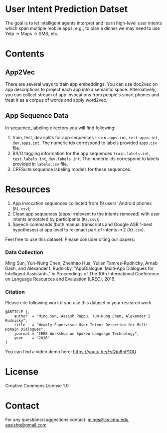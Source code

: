 # User Intent Prediction Datset
The goal is to let intelligent agents interpret and learn high-level user intents which span multiple mobile apps, e.g., to plan a dinner we may need to use Yelp -> Maps -> SMS, etc.

# Contents

## App2Vec
There are several ways to train app embeddings.
You can use doc2vec on app descriptions to project each app into a semantic space. Alternatively, you can collect stream of app invocations from people's smart phones and treat it as a corpus of words and apply word2vec.

## App Sequence Data
In sequence_labeling directory you will find following:
1. train, test, dev splits for app sequences `train.apps.int`, `test.apps.int`, `dev.apps.int`. The numeric ids correspond to labels provided `apps.csv` file. 
2. B/I/O tagging information for the app sequences `train.labels.int`, `test.labels.int`, `dev.labels.int`. The numeric ids correspond to labels provided in `labels.csv` file.
3. CRFSuite sequence labeling models for these sequences. 

# Resources
1. App invocation sequences collected from 19 users' Android phones (`R1.csv`);
2. Clean app sequences (apps irrelevant to the intents removed) with user intents annotated by participants (`R2.csv`);
3. Speech commands (both manual transcripts and Google ASR 1-best hypotheses) at app level to re-enact part of intents in 2 (`R3.csv`).

Feel free to use this dataset. Please consider citing our papers:
### Data Collection
Ming Sun, Yun-Nung Chen, Zhenhao Hua, Yulian Tamres-Rudnicky, Arnab Dash, and Alexander I. Rudnicky, "AppDialogue: Multi-App Dialogues for Intelligent Assistants," in Proceedings of The 10th International Conference on Language Resources and Evaluation (LREC), 2016.
### Citation
Please cite following work if you use this dataset in your research work. 
```
@ARTICLE {,
    author  = "Ming Sun, Aasish Pappu, Yun-Nung Chen, Alexander I Rudnicky",
    title   = "Weakly Supervised User Intent Detection for Multi-Domain Dialogues",
    journal = "IEEE Workshop on Spoken Language Technology",
    year    = "2016"
}
```

You can find a video demo here: https://youtu.be/FvQto8pP1OU

# License
Creative Commons License 1.0 
# Contact
For any questions/suggestions contact: mings@cs.cmu.edu, aasishp@gmail.com

